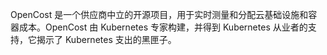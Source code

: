 OpenCost 是一个供应商中立的开源项目，用于实时测量和分配云基础设施和容器成本。OpenCost 由 Kubernetes 专家构建，并得到 Kubernetes 从业者的支持，它揭示了 Kubernetes 支出的黑匣子。
